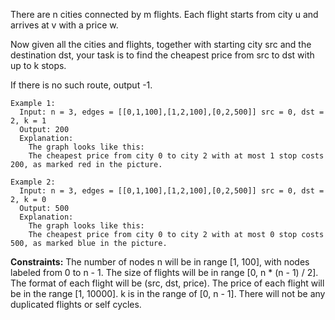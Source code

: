 There are n cities connected by m flights. Each flight starts from city u and arrives at v with a price w.

Now given all the cities and flights, together with starting city src and the destination dst, your task is to find the cheapest price from src to dst with up to k stops. 

If there is no such route, output -1.

```
Example 1:
  Input: n = 3, edges = [[0,1,100],[1,2,100],[0,2,500]] src = 0, dst = 2, k = 1
  Output: 200
  Explanation: 
    The graph looks like this:
    The cheapest price from city 0 to city 2 with at most 1 stop costs 200, as marked red in the picture.

Example 2:
  Input: n = 3, edges = [[0,1,100],[1,2,100],[0,2,500]] src = 0, dst = 2, k = 0
  Output: 500
  Explanation: 
    The graph looks like this:
    The cheapest price from city 0 to city 2 with at most 0 stop costs 500, as marked blue in the picture.
``` 

**Constraints:**
  The number of nodes n will be in range [1, 100], with nodes labeled from 0 to n - 1.
  The size of flights will be in range [0, n * (n - 1) / 2].
  The format of each flight will be (src, dst, price).
  The price of each flight will be in the range [1, 10000].
  k is in the range of [0, n - 1].
  There will not be any duplicated flights or self cycles.